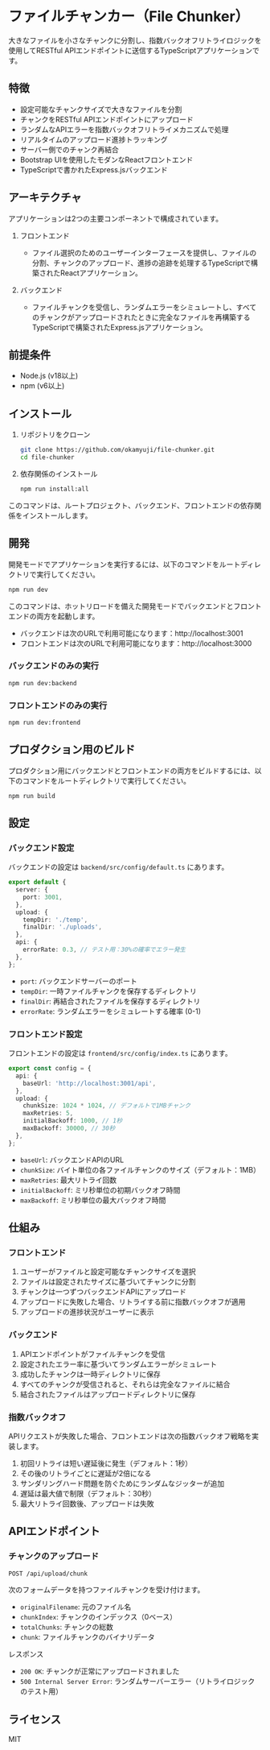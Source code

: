 # ファイルチャンカー（File Chunker）

大きなファイルを小さなチャンクに分割し、指数バックオフリトライロジックを使用してRESTful APIエンドポイントに送信するTypeScriptアプリケーションです。

## 特徴

- 設定可能なチャンクサイズで大きなファイルを分割
- チャンクをRESTful APIエンドポイントにアップロード
- ランダムなAPIエラーを指数バックオフリトライメカニズムで処理
- リアルタイムのアップロード進捗トラッキング
- サーバー側でのチャンク再結合
- Bootstrap UIを使用したモダンなReactフロントエンド
- TypeScriptで書かれたExpress.jsバックエンド

## アーキテクチャ

アプリケーションは2つの主要コンポーネントで構成されています。

1. フロントエンド

    - ファイル選択のためのユーザーインターフェースを提供し、ファイルの分割、チャンクのアップロード、進捗の追跡を処理するTypeScriptで構築されたReactアプリケーション。

2. バックエンド

    - ファイルチャンクを受信し、ランダムエラーをシミュレートし、すべてのチャンクがアップロードされたときに完全なファイルを再構築するTypeScriptで構築されたExpress.jsアプリケーション。

## 前提条件

- Node.js (v18以上)
- npm (v6以上)

## インストール

1. リポジトリをクローン

    ```bash
    git clone https://github.com/okamyuji/file-chunker.git
    cd file-chunker
    ```

2. 依存関係のインストール

    ```bash
    npm run install:all
    ```

このコマンドは、ルートプロジェクト、バックエンド、フロントエンドの依存関係をインストールします。

## 開発

開発モードでアプリケーションを実行するには、以下のコマンドをルートディレクトリで実行してください。

```bash
npm run dev
```

このコマンドは、ホットリロードを備えた開発モードでバックエンドとフロントエンドの両方を起動します。

- バックエンドは次のURLで利用可能になります：http://localhost:3001
- フロントエンドは次のURLで利用可能になります：http://localhost:3000

### バックエンドのみの実行

```bash
npm run dev:backend
```

### フロントエンドのみの実行

```bash
npm run dev:frontend
```

## プロダクション用のビルド

プロダクション用にバックエンドとフロントエンドの両方をビルドするには、以下のコマンドをルートディレクトリで実行してください。

```bash
npm run build
```

## 設定

### バックエンド設定

バックエンドの設定は `backend/src/config/default.ts` にあります。

```typescript
export default {
  server: {
    port: 3001,
  },
  upload: {
    tempDir: './temp',
    finalDir: './uploads',
  },
  api: {
    errorRate: 0.3, // テスト用：30%の確率でエラー発生
  },
};
```

- `port`: バックエンドサーバーのポート
- `tempDir`: 一時ファイルチャンクを保存するディレクトリ
- `finalDir`: 再結合されたファイルを保存するディレクトリ
- `errorRate`: ランダムエラーをシミュレートする確率 (0-1)

### フロントエンド設定

フロントエンドの設定は `frontend/src/config/index.ts` にあります。

```typescript
export const config = {
  api: {
    baseUrl: 'http://localhost:3001/api',
  },
  upload: {
    chunkSize: 1024 * 1024, // デフォルトで1MBチャンク
    maxRetries: 5,
    initialBackoff: 1000, // 1秒
    maxBackoff: 30000, // 30秒
  },
};
```

- `baseUrl`: バックエンドAPIのURL
- `chunkSize`: バイト単位の各ファイルチャンクのサイズ（デフォルト：1MB）
- `maxRetries`: 最大リトライ回数
- `initialBackoff`: ミリ秒単位の初期バックオフ時間
- `maxBackoff`: ミリ秒単位の最大バックオフ時間

## 仕組み

### フロントエンド

1. ユーザーがファイルと設定可能なチャンクサイズを選択
2. ファイルは設定されたサイズに基づいてチャンクに分割
3. チャンクは一つずつバックエンドAPIにアップロード
4. アップロードに失敗した場合、リトライする前に指数バックオフが適用
5. アップロードの進捗状況がユーザーに表示

### バックエンド

1. APIエンドポイントがファイルチャンクを受信
2. 設定されたエラー率に基づいてランダムエラーがシミュレート
3. 成功したチャンクは一時ディレクトリに保存
4. すべてのチャンクが受信されると、それらは完全なファイルに結合
5. 結合されたファイルはアップロードディレクトリに保存

### 指数バックオフ

APIリクエストが失敗した場合、フロントエンドは次の指数バックオフ戦略を実装します。

1. 初回リトライは短い遅延後に発生（デフォルト：1秒）
2. その後のリトライごとに遅延が2倍になる
3. サンダリングハード問題を防ぐためにランダムなジッターが追加
4. 遅延は最大値で制限（デフォルト：30秒）
5. 最大リトライ回数後、アップロードは失敗

## APIエンドポイント

### チャンクのアップロード

```bash
POST /api/upload/chunk
```

次のフォームデータを持つファイルチャンクを受け付けます。

- `originalFilename`: 元のファイル名
- `chunkIndex`: チャンクのインデックス（0ベース）
- `totalChunks`: チャンクの総数
- `chunk`: ファイルチャンクのバイナリデータ

レスポンス

- `200 OK`: チャンクが正常にアップロードされました
- `500 Internal Server Error`: ランダムサーバーエラー（リトライロジックのテスト用）

## ライセンス

MIT
